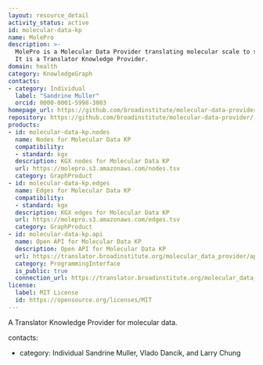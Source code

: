 ```yaml
---
layout: resource_detail
activity_status: active
id: molecular-data-kp
name: MolePro
description: >-
  MolePro is a Molecular Data Provider translating molecular scale to systems scale through a Reasoner API.
  It is a Translator Knowledge Provider.
domain: health
category: KnowledgeGraph
contacts:
- category: Individual
  label: "Sandrine Muller"
  orcid: 0000-0001-5998-3003
homepage_url: https://github.com/broadinstitute/molecular-data-provider/
repository: https://github.com/broadinstitute/molecular-data-provider/
products:
- id: molecular-data-kp.nodes
  name: Nodes for Molecular Data KP
  compatibility:
  - standard: kgx
  description: KGX nodes for Molecular Data KP
  url: https://molepro.s3.amazonaws.com/nodes.tsv
  category: GraphProduct
- id: molecular-data-kp.edges
  name: Edges for Molecular Data KP
  compatibility:
  - standard: kgx
  description: KGX edges for Molecular Data KP
  url: https://molepro.s3.amazonaws.com/edges.tsv
  category: GraphProduct
- id: molecular-data-kp.api
  name: Open API for Molecular Data KP
  description: Open API for Molecular Data KP
  url: https://translator.broadinstitute.org/molecular_data_provider/api
  category: ProgrammingInterface
  is_public: true
  connection_url: https://translator.broadinstitute.org/molecular_data_provider/api
license:
  label: MIT License
  id: https://opensource.org/licenses/MIT
---
```


A Translator Knowledge Provider for molecular data.

contacts:
- category: Individual
 Sandrine Muller, Vlado Dancik, and Larry Chung
